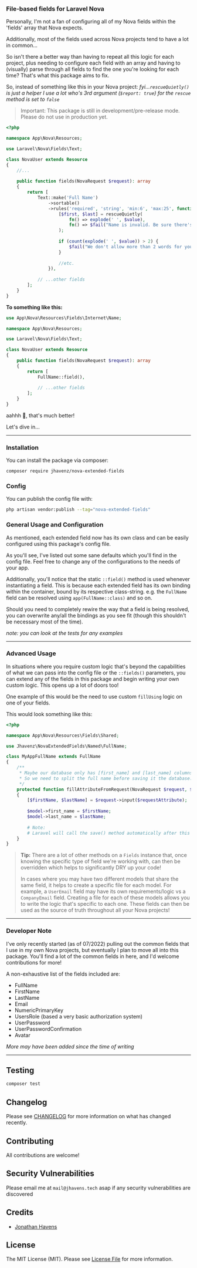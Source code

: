 ### File-based fields for Laravel Nova

Personally, I'm not a fan of configuring all of my Nova fields within the 'fields' array that Nova expects.

Additionally, most of the fields used across Nova projects tend to have a lot in common...

So isn't there a better way than having to repeat all this logic for each project, plus needing to
configure each field with an array and having to (visually) parse through all fields to find the one
you're looking for each time? That's what this package aims to fix.

So, instead of something like this in your Nova project:
_fyi...`rescueQuietly()` is just a helper I use a lot who's 3rd argument (`$report: true`) for the `rescue` method is
set to `false`_

> Important:
> This package is still in development/pre-release mode. Please do not use in production yet.

```php
<?php

namespace App\Nova\Resources;

use Laravel\Nova\Fields\Text;

class NovaUser extends Resource
{
    //...
    
    public function fields(NovaRequest $request): array
    {
        return [
            Text::make('Full Name')
                ->sortable()
                ->rules('required', 'string', 'min:6', 'max:25', function ($attr, $value, $fail) {
                    [$first, $last] = rescueQuietly(
                        fn() => explode(' ', $value),
                        fn() => $fail("Name is invalid. Be sure there's a space between your first and last name")
                    );
                    
                    if (count(explode(' ', $value)) > 2) { 
                        $fail("We don't allow more than 2 words for your Name. If needed, please join your first/last name. e.g. Wernher VonBraun")
                    }
                    
                    //etc.
                }),
                
            // ...other fields
        ];
    }
}

```

**To something like this:**

```php
use App\Nova\Resources\Fields\Internet\Name;

namespace App\Nova\Resources;

use Laravel\Nova\Fields\Text;

class NovaUser extends Resource
{
    public function fields(NovaRequest $request): array
    {
        return [
            FullName::field(),
            
            // ...other fields
        ];
    }
}
```

aahhh 🤗, that's much better!

Let's dive in...

---

### Installation

You can install the package via composer:

```bash
composer require jhavenz/nova-extended-fields
```

### Config

You can publish the config file with:

```bash
php artisan vendor:publish --tag="nova-extended-fields"
```

### General Usage and Configuration

As mentioned, each extended field now has its own class and can be easily configured using this package's config file.

As you'll see, I've listed out some sane defaults which you'll find in the config file.
Feel free to change any of the configurations to the needs of your app.

Additionally, you'll notice that the static `::field()` method is used whenever instantiating a field. This is because
each extended field has its own binding within the container, bound by its respective class-string.
e.g. the `FullName` field can be resolved using `app(FullName::class)` and so on.

Should you need to completely rewire the way that a field is being resolved, you can overwrite any/all the bindings as
you see fit (though this shouldn't be necessary most of the time).

_note: you can look at the tests for any examples_

---

### Advanced Usage

In situations where you require custom logic that's beyond the capabilities of what we can
pass into the config file or the `::fields()` parameters, you can extend any of the
fields in this package and begin writing your own custom logic. This opens up a lot of doors too!

One example of this would be the need to use custom `fillUsing` logic on one of your fields.

This would look something like this:

```php
<?php

namespace App\Nova\Resources\Fields\Shared;

use Jhavenz\NovaExtendedFields\Named\FullName;

class MyAppFullName extends FullName
{
    /**
     * Maybe our database only has [first_name] and [last_name] columns. 
     * So we need to split the full name before saving it the database...
     */
    protected function fillAttributeFromRequest(NovaRequest $request, $requestAttribute, $model, $attribute)
    {
        [$firstName, $lastName] = $request->input($requestAttribute);
          
        $model->first_name = $firstName;
        $model->last_name = $lastName;
        
        # Note:
        # Laravel will call the save() method automatically after this method completes
    }
}
```

> **Tip:**
> There are a lot of other methods on a `Fields` instance that, once knowing the specific type of field we're working
> with, can then be overridden which helps to significantly DRY up your code!
>
> In cases where you may have two different models that share the same field, it helps to create a specific file for
> each model. For example, a `UserEmail` field may have its own requirements/logic vs a `CompanyEmail` field.
> Creating a file for each of these models allows you to write the logic that's specific to each one.
> These fields can then be used as the source of truth throughout all your Nova projects!

---

### Developer Note

I've only recently started (as of 07/2022) pulling out the common fields that I use in my own Nova projects, but
eventually I plan
to move all into this package.
You'll find a lot of the common fields in here, and I'd welcome contributions for more!

A non-exhaustive list of the fields included are:

- FullName
- FirstName
- LastName
- Email
- NumericPrimaryKey
- UsersRole (based a very basic authorization system)
- UserPassword
- UserPasswordConfirmation
- Avatar

_More may have been added since the time of writing_

---

## Testing

```bash
composer test
```

## Changelog

Please see [CHANGELOG](CHANGELOG.md) for more information on what has changed recently.

## Contributing

All contributions are welcome!

## Security Vulnerabilities

Please email me at `mail@jhavens.tech` asap if any security vulnerabilities are discovered

## Credits

- [Jonathan Havens](https://github.com/jhavenz)

## License

The MIT License (MIT). Please see [License File](LICENSE.md) for more information.
